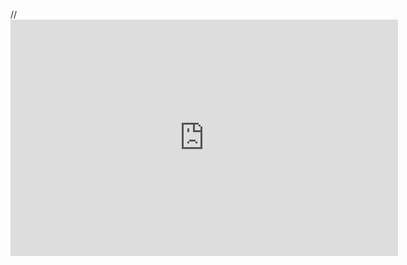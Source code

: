 
<html>
  <head>
    <meta name="twitter:image" content="https://www.facebook.com/596405424196339/photos/d41d8cd9/596405624196319/" />
    <meta name="twitter:card" content="player" />
    <meta name="twitter:title" content="Tanjiro is LIVE!" />
    <meta name="twitter:description" content="Hey I'm goin live rn come thru" /> <meta name="twitter:player" content="https://player.twitch.tv/?channel=vapormagik&parent=vapormagik.github.io" />
    <meta name="twitter:player:width" content="360" />
    <meta name="twitter:player:height" content="200" />
    <title> Tanjirosama </title>
    <meta name="twitter:card" content="player" />
    <meta name="twitter:title" content="VaporMagik is LIVE!" />
    
   // <iframe src="https://player.twitch.tv/?channel=vapormagik&parent=vapormagik.github.io" frameborder="0" allowfullscreen="true" scrolling="no" height="378" width="620"></iframe>
</html>
